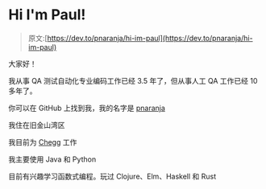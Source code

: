 # Hi I'm Paul!

> 原文:[https://dev.to/pnaranja/hi-im-paul](https://dev.to/pnaranja/hi-im-paul)

大家好！

我从事 QA 测试自动化专业编码工作已经 3.5 年了，但从事人工 QA 工作已经 10 多年了。

你可以在 GitHub 上找到我，我的名字是 [pnaranja](https://github.com/pnaranja)

我住在旧金山湾区

我目前为 [Chegg](https://www.chegg.com) 工作

我主要使用 Java 和 Python

目前有兴趣学习函数式编程。玩过 Clojure、Elm、Haskell 和 Rust